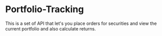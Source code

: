 # Portfolio-Tracking
This is a set of API that let's you place orders for securities and view the current portfolio and also calculate returns.
